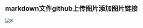 ## markdown文件github上传图片添加图片链接
![8](https://github.com/KellyJim/markdowns/blob/master/repo-img/(8).jpg?raw=true)
